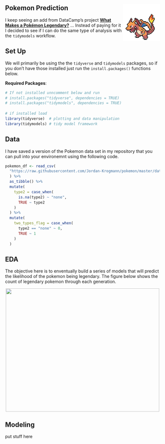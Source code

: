 
## Pokemon Prediction <img src="./imgs/charizard.png" align="right" width="120" />

I keep seeing an add from DataCamp’s project [**What Makes a Pokémon
Legendary?**](https://www.datacamp.com/projects/712) … Instead of paying
for it I decided to see if I can do the same type of analysis with the
`tidymodels` workflow.

## Set Up

We will primarily be using the the `tidyverse` and `tidymodels`
packages, so if you don’t have those installed just run the
`install.packages()` functions below.

**Required Packages**:

``` r
# If not installed unncomment below and run
# install.packages("tidyverse", dependencies = TRUE)
# install.packages("tidymodels", dependencies = TRUE)

# if installed load
library(tidyverse)  # plotting and data manipulation
library(tidymodels) # tidy model framework
```

## Data

I have saved a version of the Pokemon data set in my repository that you
can pull into your environemnt using the following code.

``` r
pokemon_df <- read_csv(
  "https://raw.githubusercontent.com/Jordan-Krogmann/pokemon/master/data/pokemon.csv"
  ) %>%
  as_tibble() %>%
  mutate(
    type2 = case_when(
      is.na(type2) ~ "none",
      TRUE ~ type2
    )
  ) %>%
  mutate(
    two_types_flag = case_when(
      type2 == "none" ~ 0,
      TRUE ~ 1
    )
  )
```

## EDA

The objective here is to enventually build a series of models that will
predict the likelihood of the pokemon being legendary. The figure below
shows the count of legendary pokemon through each generation.

<img src="C:/Users/Jordan/Desktop/project_repository/pokemon/imgs/legendary_by_gen_plt.png" width="500px" height="400px" style="display: block; margin: auto;" />

## Modeling

put stuff here
